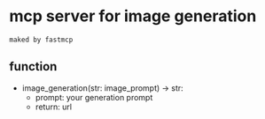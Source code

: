 # mcp server for image generation
`maked by fastmcp`

## function
- image_generation(str: image_prompt) -> str:
    - prompt: your generation prompt
    - return: url